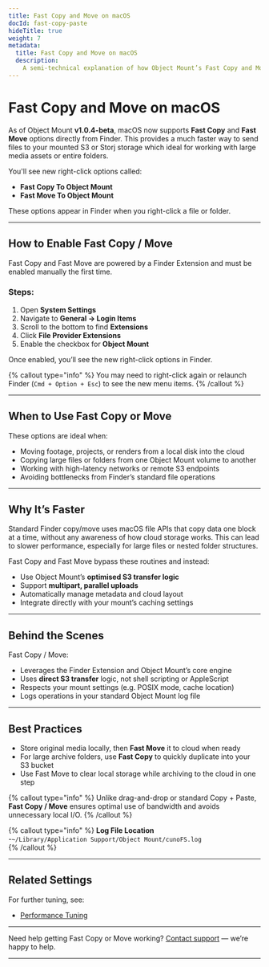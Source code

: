 ```yaml
---
title: Fast Copy and Move on macOS
docId: fast-copy-paste
hideTitle: true
weight: 7
metadata:
  title: Fast Copy and Move on macOS
  description:
    A semi-technical explanation of how Object Mount’s Fast Copy and Move Finder integration works on macOS.
---
```


# Fast Copy and Move on macOS

As of Object Mount **v1.0.4-beta**, macOS now supports **Fast Copy** and **Fast Move** options directly from Finder. This provides a much faster way to send files to your mounted S3 or Storj storage which ideal for working with large media assets or entire folders.

You'll see new right-click options called:

- **Fast Copy To Object Mount**
- **Fast Move To Object Mount**

These options appear in Finder when you right-click a file or folder.

---

## How to Enable Fast Copy / Move

Fast Copy and Fast Move are powered by a Finder Extension and must be enabled manually the first time.

### Steps:

1. Open **System Settings**  
2. Navigate to **General → Login Items**  
3. Scroll to the bottom to find **Extensions**  
4. Click **File Provider Extensions**  
5. Enable the checkbox for **Object Mount**

Once enabled, you’ll see the new right-click options in Finder.

{% callout type="info" %}
You may need to right-click again or relaunch Finder (`Cmd + Option + Esc`) to see the new menu items.
{% /callout %}

---

## When to Use Fast Copy or Move

These options are ideal when:

- Moving footage, projects, or renders from a local disk into the cloud  
- Copying large files or folders from one Object Mount volume to another  
- Working with high-latency networks or remote S3 endpoints  
- Avoiding bottlenecks from Finder’s standard file operations

---

## Why It’s Faster

Standard Finder copy/move uses macOS file APIs that copy data one block at a time, without any awareness of how cloud storage works. This can lead to slower performance, especially for large files or nested folder structures.

Fast Copy and Fast Move bypass these routines and instead:

- Use Object Mount’s **optimised S3 transfer logic**  
- Support **multipart, parallel uploads**  
- Automatically manage metadata and cloud layout  
- Integrate directly with your mount’s caching settings

---

## Behind the Scenes

Fast Copy / Move:

- Leverages the Finder Extension and Object Mount’s core engine  
- Uses **direct S3 transfer** logic, not shell scripting or AppleScript  
- Respects your mount settings (e.g. POSIX mode, cache location)  
- Logs operations in your standard Object Mount log file

---

## Best Practices

- Store original media locally, then **Fast Move** it to cloud when ready  
- For large archive folders, use **Fast Copy** to quickly duplicate into your S3 bucket  
- Use Fast Move to clear local storage while archiving to the cloud in one step

{% callout type="info" %}
Unlike drag-and-drop or standard Copy + Paste, **Fast Copy / Move** ensures optimal use of bandwidth and avoids unnecessary local I/O.
{% /callout %}

{% callout type="info"  %}
**Log File Location**  
-`~/Library/Application Support/Object Mount/cunoFS.log`  
{% /callout %}

---

## Related Settings

For further tuning, see:  
- [Performance Tuning](../faq/tuning/)

---

Need help getting Fast Copy or Move working? [Contact support](https://supportdcs.storj.io/hc/en-us/requests/new) — we’re happy to help.

---
